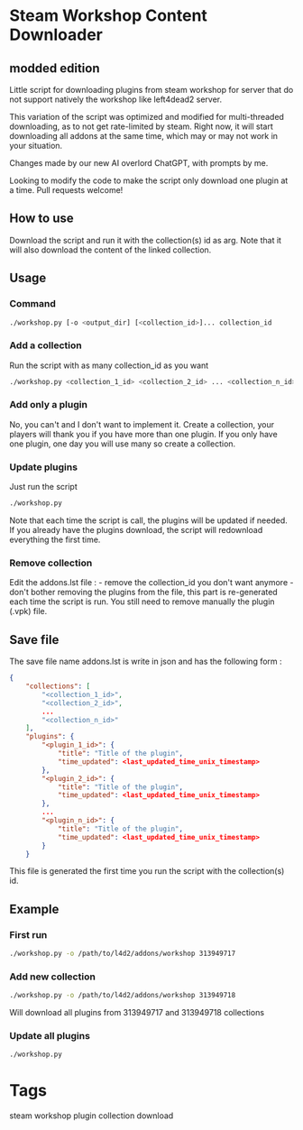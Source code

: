 # Steam Workshop Content Downloader
## modded edition

Little script for downloading plugins from steam workshop for server that do not
support natively the workshop like left4dead2 server.

This variation of the script was optimized and modified for multi-threaded downloading,
as to not get rate-limited by steam. Right now, it will start downloading
all addons at the same time, which may or may not work in your situation.

Changes made by our new AI overlord ChatGPT, with prompts by me.

Looking to modify the code to make the script only download one plugin at a time.
Pull requests welcome!

## How to use
Download the script and run it with the collection(s) id as arg. Note that it
will also download the content of the linked collection.

## Usage
### Command
```bash
./workshop.py [-o <output_dir] [<collection_id>]... collection_id
```

### Add a collection
Run the script with as many collection_id as you want
```bash
./workshop.py <collection_1_id> <collection_2_id> ... <collection_n_id>
```

### Add only a plugin
No, you can't and I don't want to implement it. Create a collection, your
players will thank you if you have more than one plugin. If you only have one
plugin, one day you will use many so create a collection.

### Update plugins
Just run the script
```bash
./workshop.py
```
Note that each time the script is call, the plugins will be updated if needed.
If you already have the plugins download, the script will redownload everything
the first time.

### Remove collection
Edit the addons.lst file :
    - remove the collection_id you don't want anymore
    - don't bother removing the plugins from the file, this part is
        re-generated each time the script is run.
You still need to remove manually the plugin (.vpk) file.

## Save file
The save file name addons.lst is write in json and has the following form :
```json
{
    "collections": [
        "<collection_1_id>",
        "<collection_2_id>",
        ...
        "<collection_n_id>"
    ],
    "plugins": {
        "<plugin_1_id>": {
            "title": "Title of the plugin",
            "time_updated": <last_updated_time_unix_timestamp>
        },
        "<plugin_2_id>": {
            "title": "Title of the plugin",
            "time_updated": <last_updated_time_unix_timestamp>
        },
        ...
        "<plugin_n_id>": {
            "title": "Title of the plugin",
            "time_updated": <last_updated_time_unix_timestamp>
        }
    }
```
This file is generated the first time you run the script with the collection(s)
id.

## Example
### First run
```bash
./workshop.py -o /path/to/l4d2/addons/workshop 313949717
```

### Add new collection
```bash
./workshop.py -o /path/to/l4d2/addons/workshop 313949718
```
Will download all plugins from 313949717 and 313949718 collections

### Update all plugins
```bash
./workshop.py
```

# Tags
steam workshop plugin collection download
